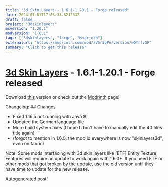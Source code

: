 ```yaml
---
title: "3d Skin Layers - 1.6.1-1.20.1 - Forge released"
date: 2024-01-01T17:03:33.821233Z
draft: false
project: "3dskinlayers"
mcversion: "1.20.1"
modversion: "1.6.1"
tags: ["3dskinlayers", "forge", "Modrinth"]
externalurl: "https://modrinth.com/mod/zV5r3pPn/version/wOTrfvOF"
summary: "Click to get this release"
---
```

# [3d Skin Layers](/project/3dskinlayers) - 1.6.1-1.20.1 - Forge released
Download [this](https://modrinth.com/mod/zV5r3pPn/version/wOTrfvOF) version or check out the [Modrinth](https://modrinth.com/mod/zV5r3pPn) page!

Changelog: ## Changes
- Fixed 1.16.5 not running with Java 8
- Updated the German language file
- More build system fixes (I hope I don't have to manually edit the 40 files title again)
- (forgot to mention in 1.6.0: the mod id everywhere is now "skinlayers3d", even on fabric)

Note: Some mods interfacing with 3d skin layers like [ETF] Entity Texture Features will require an update to work again with 1.6.0+. If you need ETF or other mods that got broken by the update, use the old version until they have time to update for the new release.

Autogenerated post!
